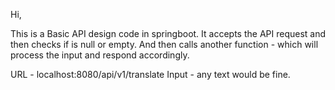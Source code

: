 Hi,

This is a Basic API design code in springboot. It accepts the API request and then checks if is null or empty.
And then calls another function - which will process the input and respond accordingly. 

URL - localhost:8080/api/v1/translate
Input - any text would be fine. 
